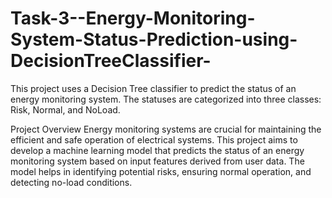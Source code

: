 # Task-3--Energy-Monitoring-System-Status-Prediction-using-DecisionTreeClassifier-
This project uses a Decision Tree classifier to predict the status of an energy monitoring system. The statuses are categorized into three classes: Risk, Normal, and NoLoad. 

Project Overview
Energy monitoring systems are crucial for maintaining the efficient and safe operation of electrical systems. This project aims to develop a machine learning model that predicts the status of an energy monitoring system based on input features derived from user data. The model helps in identifying potential risks, ensuring normal operation, and detecting no-load conditions.
